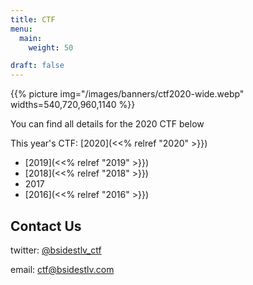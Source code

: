 ```yaml
---
title: CTF
menu:
  main:
    weight: 50

draft: false
---
```


{{% picture img="/images/banners/ctf2020-wide.webp" widths=540,720,960,1140 %}}

You can find all details for the 2020 CTF below

This year's CTF: [2020](<<% relref "2020" >}})

* [2019](<<% relref "2019" >}})
* [2018](<<% relref "2018" >}})
* 2017
* [2016](<<% relref "2016" >}})

## Contact Us

twitter: [@bsidestlv_ctf](https://twitter.com/BSidesTLV_CTF)

email: [ctf@bsidestlv.com](mailto:ctf@bsidestlv.com)
